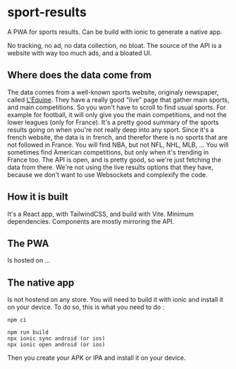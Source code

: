 # sport-results

A PWA for sports results.
Can be build with ionic to generate a native app.

No tracking, no ad, no data collection, no bloat.
The source of the API is a website with way too much ads, and a bloated UI.

## Where does the data come from

The data comes from a well-known sports website, originaly newspaper, called [L'Équipe](https://www.lequipe.fr/).
They have a really good "live" page that gather main sports, and main competitions. So you won't have to scroll to find usual sports.
For example for football, it will only give you the main competitions, and not the lower leagues (only for France).
It's a pretty good summary of the sports results going on when you're not really deep into any sport.
Since it's a french website, the data is in french, and therefor there is no sports that are not followed in France.
You will find NBA, but not NFL, NHL, MLB, ... You will sometimes find American competitions, but only when it's trending in France too.
The API is open, and is pretty good, so we're just fetching the data from there.
We're not using the live results options that they have, because we don't want to use Websockets and complexify the code.

## How it is built

It's a React app, with TailwindCSS, and build with Vite. Minimum dependencies.
Components are mostly mirroring the API.

## The PWA

Is hosted on ...

## The native app

Is not hostend on any store.
You will need to build it with ionic and install it on your device.
To do so, this is what you need to do :

```
npm ci

npm run build
npx ionic sync android (or ios)
npx ionic open android (or ios)
```

Then you create your APK or IPA and install it on your device.